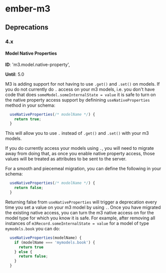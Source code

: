 # ember-m3

## Deprecations

### 4.x

#### Model Native Properties

**ID**: 'm3.model.native-property',

**Until**: 5.0

M3 is adding support for not having to use `.get()` and `.set()` on models. If you do not currently
do `.` access on your m3 models, i.e. you don't have code that does `someModel.someInternalState = value`
it is safe to turn on the native property access support by definining `useNativeProperties` method
in your schema:

```js
  useNativeProperties(/* modelName */) {
    return true;
  }

```
This will allow you to use `.` instead of `.get()` and `.set()` with your m3 models.

If you do currently access your models using `.`, you will need to migrate away from doing that, as
once you enable native property access, those values will be treated as attributes to be sent to 
the server.

For a smooth and piecemeal migration, you can define the following in your schema:

```js
  useNativeProperties(/* modelName */) {
    return false;
  }
```

Returning false from `useNativeProperties` will trigger a deprecation every time you set a value on
your m3 model by using `.`. Once you have migrated the existing native access, you can turn the
m3 native access on for the model type for which you know it is safe. For example, after removing
all instances of `m3Record.someInternalState = value` for a model of type `mymodels.book` you can do:
```js
  useNativeProperties(modelName) {
    if (modelName === 'mymodels.book') {
      return true
    } else {
      return false;
    }
  }
```
